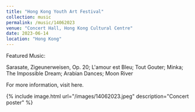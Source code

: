 ```yaml
---
title: "Hong Kong Youth Art Festival"
collection: music
permalink: /music/14062023
venue: "Concert Hall, Hong Kong Cultural Centre"
date: 2023-06-14
location: "Hong Kong"
---
```


Featured Music:

Sarasate, Zigeunerweisen, Op. 20; L'amour est Bleu; Tout Gouter; Minka; The Impossible Dream; Arabian Dances; Moon River

For more information, visit here.

{% include image.html url="/images/14062023.jpeg" description="Concert poster" %}
